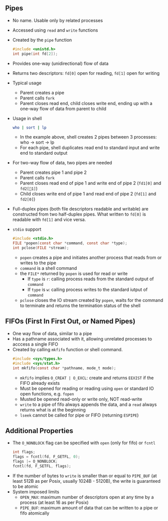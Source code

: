 ## Pipes
* No name. Usable only by related processes
* Accessed using `read` and `write` functions
* Created by the `pipe` function
    ```c
    #include <unistd.h>
    int pipe(int fd[2]);
    ```
* Provides one-way (unidirectional) flow of data
* Returns two descriptors: `fd[0]` open for reading, `fd[1]` open for writing 
* Typical usage
    - Parent creates a pipe
    - Parent calls `fork`
    - Parent closes read end, child closes write end, ending up with a one-way flow of data from parent to child
* Usage in shell

    ```bash
    who | sort | lp
    ```
    
    - In the example above, shell creates 2 pipes between 3 processes: who -> sort -> lp
    - For each pipe, shell duplicates read end to standard input and write end to standard output
* For two-way flow of data, two pipes are needed
    - Parent creates pipe 1 and pipe 2
    - Parent calls `fork`
    - Parent closes read end of pipe 1 and write end of pipe 2 (`fd1[0]` and `fd2[1]`)
    - Child closes write end of pipe 1 and read end of pipe 2 (`fd[1]` and `fd2[0]`)
* Full-duplex pipes (both file descriptors readable and writable) are constructed from two half-duplex pipes. What written to `fd[0]` is readable with `fd[1]` and vice versa.
* `stdio` support

    ```c
    #include <stdio.h>
    FILE *popen(const char *command, const char *type);
    int pclose(FILE *stream);
    ```
    
    - `popen` creates a pipe and initiates another process that reads from or writes to the pipe
    - `command` is a shell command
    - the `FILE*` returned by `popen` is used for read or write
        + If `type` is `r`: calling process reads from the standard output of `command`
        + If `type` is `w`: calling process writes to the standard iutput of `command`
    - `pclose` closes the IO stream created by `popen`, waits for the command 
    to terminate and returns the termination status of the shell

## FIFOs (First In First Out, or Named Pipes)
* One way flow of data, similar to a pipe
* Has a pathname associated with it, allowing unrelated processes to acccess a single FIFO
* Created by calling `mkfifo` function or shell command.
    ```c
    #include <sys/types.h>
    #include <sys/stat.h>
    int mkfifo(const char *pathname, mode_t mode);
    ```
    - `mkfifo` implies `O_CREAT | O_EXCL`: create and returns `EEXIST` if the FIFO already exists
    - Must be opened for reading or reading using `open` or standard IO open functions, e.g. `fopen`
    - Musted be opened read-only or write only, NOT read-write
    - `write` to a pipe of fifo always appends the data, and a `read` always returns what is at the beginning
    - `lseek` cannot be called for pipe or FIFO (returning `ESPIPE`)
## Additional Properties
* The `O_NONBLOCK` flag can be specified with `open` (only for fifo) or `fcntl`
    ```c
    int flags;
    flags = fcntl(fd, F_GETFL, 0);
    flags |= O_NONBLOCK;
    fcntl(fd, F_SETFL, flags);
    ```
* If the number of bytes to `write` is smaller than or equal to `PIPE_BUF` (at least 512B as per Posix, usually 1024B - 5120B), the write is guaranteed to be atomic
* System imposed limits
    - `OPEN_MAX`: maximum number of descriptors open at any time by a process (at least 16 as per Posix)
    - `PIPE_BUF`: maximum amount of data that can be written to a pipe or fifo atomically

